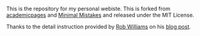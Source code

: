 This is the repository for my personal webiste. This is forked from [academicpages](https://github.com/academicpages/academicpages.github.io) and [Minimal Mistakes](https://mademistakes.com/work/minimal-mistakes-jekyll-theme/) and released under the MIT License. 

Thanks to the detail instruction provided by [Rob Williams](https://jayrobwilliams.com/) on his [blog post](https://jayrobwilliams.com/posts/2020/06/academic-website/).
